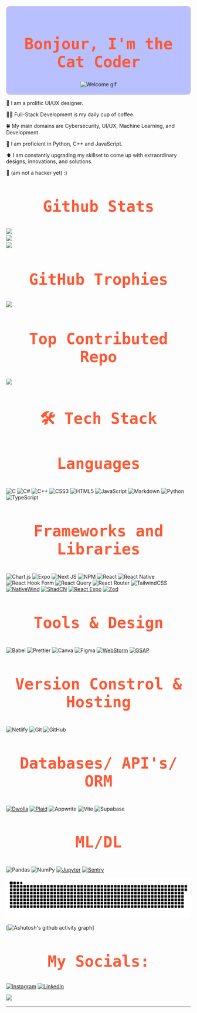 <head>
  <link rel="preconnect" href="https://fonts.googleapis.com">
  <link rel="preconnect" href="https://fonts.gstatic.com" crossorigin>
  <link href="https://fonts.googleapis.com/css2?family=Inconsolata:wght@200..900&display=swap" rel="stylesheet">
</head>

<div align="center" style="background-color: #B8C0FF; padding: 20px; border-radius: 10px;">
  <h1 style="font-size: 3em; font-family: 'Inconsolata', monospace; color: #FF5733; text-align: center;">
    Bonjour, I'm the Cat Coder
  </h1>

  <img src="https://i.giphy.com/media/v1.Y2lkPTc5MGI3NjExbGpsbnBocnY3eTgycDVlb3JyYjNlcjNneTQ4NGhudG1vN240bjRmdCZlcD12MV9pbnRlcm5hbF9naWZfYnlfaWQmY3Q9Zw/bTVH8Xo4Wo0alEs2fW/giphy.gif" width="650" height="300" alt="Welcome gif">
</div>

🎨 I am a prolific UI/UX designer.

🧑‍💻 Full-Stack Development is my daily cup of coffee.

🍀 My main domains are Cybersecurity, UI/UX, Machine Learning, and Development.

🐍 I am proficient in Python, C++ and JavaScript.

⬆️ I am constantly upgrading my skillset to come up with extraordinary designs, innovations, and solutions.

🌟 (am not a hacker yet) :)

<h2 style="font-size: 3em; font-family: 'Inconsolata', monospace; color: #FF5733; text-align: center;">
  Github Stats
</h2>

![](https://github-readme-stats.vercel.app/api?username=aditisahu1234&theme=calm_pink&hide_border=false&include_all_commits=true&count_private=true)<br/>
![](https://github-readme-streak-stats.herokuapp.com/?user=aditisahu1234&theme=calm_pink&hide_border=false)<br/>
![](https://github-readme-stats.vercel.app/api/top-langs/?username=aditisahu1234&theme=calm_pink&hide_border=false&include_all_commits=true&count_private=true&layout=compact)


<h2 style="font-size: 3em; font-family: 'Inconsolata', monospace; color: #FF5733; text-align: center;">
  GitHub Trophies
</h2>

![](https://github-profile-trophy.vercel.app/?username=aditisahu1234&theme=radical&no-frame=false&no-bg=false&margin-w=4)

<h2 style="font-size: 3em; font-family: 'Inconsolata', monospace; color: #FF5733; text-align: center;">
   Top Contributed Repo
</h2>

![](https://github-contributor-stats.vercel.app/api?username=aditisahu1234&limit=5&theme=calm_pink&combine_all_yearly_contributions=true)

<!--![Total Contributions](https://github-readme-stats.vercel.app/api?username=aditisahu1234&show_icons=true&count_private=true&hide=prs&theme=radical)

![GitHub Streak](https://github-readme-streak-stats.herokuapp.com/?user=aditisahu1234&theme=radical)

![Top Languages](https://github-readme-stats.vercel.app/api/top-langs/?username=aditisahu1234&layout=compact&theme=radical)-->

<h2 style="font-size: 3em; font-family: 'Inconsolata', monospace; color: #FF5733; text-align: center;">
  🛠️ Tech Stack
</h2>

<h3 style="font-size: 3em; font-family: 'Inconsolata', monospace; color: #FF5733; text-align: center;">
  Languages
</h3>

![C](https://img.shields.io/badge/c-%2300599C.svg?style=for-the-badge&logo=c&logoColor=white) 
![C#](https://img.shields.io/badge/c%23-%23239120.svg?style=for-the-badge&logo=csharp&logoColor=white) 
![C++](https://img.shields.io/badge/c++-%2300599C.svg?style=for-the-badge&logo=c%2B%2B&logoColor=white) 
![CSS3](https://img.shields.io/badge/css3-%231572B6.svg?style=for-the-badge&logo=css3&logoColor=white) 
![HTML5](https://img.shields.io/badge/html5-%23E34F26.svg?style=for-the-badge&logo=html5&logoColor=white) 
![JavaScript](https://img.shields.io/badge/javascript-%23323330.svg?style=for-the-badge&logo=javascript&logoColor=%23F7DF1E) 
![Markdown](https://img.shields.io/badge/markdown-%23000000.svg?style=for-the-badge&logo=markdown&logoColor=white) 
![Python](https://img.shields.io/badge/python-3670A0?style=for-the-badge&logo=python&logoColor=ffdd54) 
![TypeScript](https://img.shields.io/badge/typescript-%23007ACC.svg?style=for-the-badge&logo=typescript&logoColor=white)

<!--
[![XML](https://img.shields.io/badge/XML-FF8C00?style=flat&logo=xml&logoColor=white)](https://www.w3.org/XML/)-->

<h3 style="font-size: 3em; font-family: 'Inconsolata', monospace; color: #FF5733; text-align: center;">
  Frameworks and Libraries
</h3>

 ![Chart.js](https://img.shields.io/badge/chart.js-F5788D.svg?style=for-the-badge&logo=chart.js&logoColor=white) 
 ![Expo](https://img.shields.io/badge/expo-1C1E24?style=for-the-badge&logo=expo&logoColor=#D04A37) 
 ![Next JS](https://img.shields.io/badge/Next-black?style=for-the-badge&logo=next.js&logoColor=white) 
 ![NPM](https://img.shields.io/badge/NPM-%23CB3837.svg?style=for-the-badge&logo=npm&logoColor=white) 
 ![React](https://img.shields.io/badge/react-%2320232a.svg?style=for-the-badge&logo=react&logoColor=%2361DAFB)
 ![React Native](https://img.shields.io/badge/react_native-%2320232a.svg?style=for-the-badge&logo=react&logoColor=%2361DAFB) 
 ![React Hook Form](https://img.shields.io/badge/React%20Hook%20Form-%23EC5990.svg?style=for-the-badge&logo=reacthookform&logoColor=white) 
 ![React Query](https://img.shields.io/badge/-React%20Query-FF4154?style=for-the-badge&logo=react%20query&logoColor=white) 
 ![React Router](https://img.shields.io/badge/React_Router-CA4245?style=for-the-badge&logo=react-router&logoColor=white) 
 ![TailwindCSS](https://img.shields.io/badge/tailwindcss-%2338B2AC.svg?style=for-the-badge&logo=tailwind-css&logoColor=white) 
[![NativeWind](https://img.shields.io/badge/NativeWind-61DAFB?style=flat&logo=react&logoColor=black)](https://www.nativewind.dev/)
[![ShadCN](https://img.shields.io/badge/ShadCN-000000?style=flat&logo=github&logoColor=white)](https://github.com/shadcn/ui)
 [![React Expo](https://img.shields.io/badge/Expo-000020?style=flat&logo=expo&logoColor=white)](https://expo.dev/)
 [![Zod](https://img.shields.io/badge/Zod-2C7B76?style=flat&logo=typescript&logoColor=white)](https://zod.dev/)
 
<!--![React](https://img.shields.io/badge/React-61DAFB?style=flat&logo=react&logoColor=black)
![Next.js](https://img.shields.io/badge/Next.js-000000?style=flat&logo=next.js&logoColor=white)
[![TailwindCSS](https://img.shields.io/badge/TailwindCSS-06B6D4?style=flat&logo=tailwind-css&logoColor=white)](https://tailwindcss.com/)

[![React Native](https://img.shields.io/badge/React_Native-20232A?style=flat&logo=react&logoColor=61DAFB)](https://reactnative.dev/)
[![React Expo](https://img.shields.io/badge/Expo-000020?style=flat&logo=expo&logoColor=white)](https://expo.dev/)
[![npm](https://img.shields.io/badge/npm-CB3837?style=flat&logo=npm&logoColor=white)](https://www.npmjs.com/)-->


<h3 style="font-size: 3em; font-family: 'Inconsolata', monospace; color: #FF5733; text-align: center;">
  Tools & Design
</h3>

![Babel](https://img.shields.io/badge/Babel-F9DC3e?style=for-the-badge&logo=babel&logoColor=black)
![Prettier](https://img.shields.io/badge/prettier-%23F7B93E.svg?style=for-the-badge&logo=prettier&logoColor=black)
![Canva](https://img.shields.io/badge/Canva-%2300C4CC.svg?style=for-the-badge&logo=Canva&logoColor=white) 
![Figma](https://img.shields.io/badge/figma-%23F24E1E.svg?style=for-the-badge&logo=figma&logoColor=white) 
[![WebStorm](https://img.shields.io/badge/WebStorm-000000?style=flat&logo=jetbrains&logoColor=white)](https://www.jetbrains.com/webstorm/)
[![GSAP](https://img.shields.io/badge/GSAP-88CE02?style=flat&logo=greensock&logoColor=white)](https://greensock.com/)
<!--[![Vite](https://img.shields.io/badge/Vite-646CFF?style=flat&logo=vite&logoColor=white)](https://vitejs.dev/)-->


<h3 style="font-size: 3em; font-family: 'Inconsolata', monospace; color: #FF5733; text-align: center;">
  Version Constrol & Hosting
</h3>

 ![Netlify](https://img.shields.io/badge/netlify-%23000000.svg?style=for-the-badge&logo=netlify&logoColor=#00C7B7)
  ![Git](https://img.shields.io/badge/git-%23F05033.svg?style=for-the-badge&logo=git&logoColor=white) 
  ![GitHub](https://img.shields.io/badge/github-%23121011.svg?style=for-the-badge&logo=github&logoColor=white)
<!--
[![Vercel](https://img.shields.io/badge/Vercel-000000?style=flat&logo=vercel&logoColor=white)](https://vercel.com/)-->

<h3 style="font-size: 3em; font-family: 'Inconsolata', monospace; color: #FF5733; text-align: center;">
  Databases/ API's/ ORM
</h3>

[![Dwolla](https://img.shields.io/badge/Dwolla-00B1B2?style=flat&logo=dwolla&logoColor=white)](https://www.dwolla.com/)
[![Plaid](https://img.shields.io/badge/Plaid-3D6B72?style=flat&logo=plaid&logoColor=white)](https://plaid.com/)
![Appwrite](https://img.shields.io/badge/Appwrite-%23FD366E.svg?style=for-the-badge&logo=appwrite&logoColor=white)
![Vite](https://img.shields.io/badge/vite-%23646CFF.svg?style=for-the-badge&logo=vite&logoColor=white) 
![Supabase](https://img.shields.io/badge/Supabase-3ECF8E?style=for-the-badge&logo=supabase&logoColor=white)

<h3 style="font-size: 3em; font-family: 'Inconsolata', monospace; color: #FF5733; text-align: center;">
  ML/DL
</h3>

![Pandas](https://img.shields.io/badge/pandas-%23150458.svg?style=for-the-badge&logo=pandas&logoColor=white) 
![NumPy](https://img.shields.io/badge/numpy-%23013243.svg?style=for-the-badge&logo=numpy&logoColor=white)
[![Jupyter](https://img.shields.io/badge/Jupyter-F37626?style=flat&logo=jupyter&logoColor=white)](https://jupyter.org/)
[![Sentry](https://img.shields.io/badge/Sentry-362D59?style=flat&logo=sentry&logoColor=white)](https://sentry.io/)


<picture width="1000" height="800">
  <source media="(prefers-color-scheme: dark)" srcset="https://raw.githubusercontent.com/aditisahu1234/aditisahu1234/output/github-snake-dark.svg" />
  <source media="(prefers-color-scheme: light)" srcset="https://raw.githubusercontent.com/aditisahu1234/aditisahu1234/output/github-snake.svg" />
  <img alt="github-snake" src="https://raw.githubusercontent.com/aditisahu1234/aditisahu1234/output/github-snake.svg" />
</picture>

<!--[![Pandas](https://img.shields.io/badge/Pandas-150458?style=flat&logo=pandas&logoColor=white)](https://pandas.pydata.org/)
[![Chart.js](https://img.shields.io/badge/Chart.js-FE3B00?style=flat&logo=chart.js&logoColor=white)](https://www.chartjs.org/)
[![NumPy](https://img.shields.io/badge/NumPy-013243?style=flat&logo=numpy&logoColor=white)](https://numpy.org/)-->


[![Ashutosh's github activity graph](https://github-readme-activity-graph.vercel.app/graph?username=aditisahu1234&bg_color=282024&color=5a9e4c&line=4c9e5d&point=3e413f&area=true&hide_border=true)]

<h2 style="font-size: 3em; font-family: 'Inconsolata', monospace; color: #FF5733; text-align: center;">
  My Socials:
</h2>

[![Instagram](https://img.shields.io/badge/Instagram-%23E4405F.svg?logo=Instagram&logoColor=white)](https://instagram.com/aditisahumeowmeow) [![LinkedIn](https://img.shields.io/badge/LinkedIn-%230077B5.svg?logo=linkedin&logoColor=white)](https://linkedin.com/in/aditi-sahu-developer) 

[![](https://visitcount.itsvg.in/api?id=aditisahu1234&icon=2&color=9)](https://visitcount.itsvg.in)



<!--
**aditisahu1234/aditisahu1234** is a ✨ _special_ ✨ repository because its `README.md` (this file) appears on your GitHub profile.

Here are some ideas to get you started:

- 🔭 I’m currently working on ...
- 🌱 I’m currently learning ...
- 👯 I’m looking to collaborate on ...
- 🤔 I’m looking for help with ...
- 💬 Ask me about ...
- 📫 How to reach me: ...
- 😄 Pronouns: ...
- ⚡ Fun fact: ...
-->






  




---



